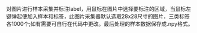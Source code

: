 对图片进行样本采集并标注label，用鼠标在图片中选择要标注的区域，当鼠标左键弹起便加入样本和标签，此图片采集器默认选取28x28尺寸的图片，三类标签各1000个;如有需要可自行在代码中更改。最后处理的样本数据保存成.npy格式。
